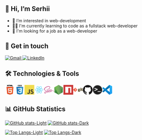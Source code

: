 ## 👋 Hi, I’m Serhii
- 🧩 I’m interested in web-development
- 👨‍🎓 I'm currently learning to code as a fullstack web-developer
- 👀 I'm looking for a job as a web-developer

## 📣 Get in touch
<a href="mailto:sv.moskalyov@gmail.com" rel="noopener noreferrer" target="_blank"><img alt="Gmail" src="https://img.shields.io/badge/Gmail-D14836?&logo=gmail&logoColor=white" /> </a>
<a href="https://www.linkedin.com/in/.../" rel="noopener noreferrer" target="_blank"><img alt="LinkedIn" src="https://img.shields.io/badge/linkedin-0077B5?&logo=linkedin&logoColor=white" /></a>

## 🛠 Technologies & Tools
<img align="left" alt="HTML5" width="32px" src="https://raw.githubusercontent.com/github/explore/80688e429a7d4ef2fca1e82350fe8e3517d3494d/topics/html/html.png" />
<img align="left" alt="CSS3" width="32px" src="https://raw.githubusercontent.com/github/explore/80688e429a7d4ef2fca1e82350fe8e3517d3494d/topics/css/css.png" />
<img align="left" alt="JavaScript" width="32px" src="https://raw.githubusercontent.com/github/explore/80688e429a7d4ef2fca1e82350fe8e3517d3494d/topics/javascript/javascript.png" />
<img align="left" alt="React" width="32px" src="https://raw.githubusercontent.com/github/explore/80688e429a7d4ef2fca1e82350fe8e3517d3494d/topics/react/react.png" />
<img align="left" alt="Sass" width="32px" src="https://raw.githubusercontent.com/github/explore/80688e429a7d4ef2fca1e82350fe8e3517d3494d/topics/sass/sass.png" />
<img align="left" alt="Node.js" width="32px" src="https://raw.githubusercontent.com/github/explore/80688e429a7d4ef2fca1e82350fe8e3517d3494d/topics/nodejs/nodejs.png" />
<img align="left" alt="npm" width="32px" src="https://raw.githubusercontent.com/github/explore/80688e429a7d4ef2fca1e82350fe8e3517d3494d/topics/npm/npm.png" />
<img align="left" alt="Git" width="32px" src="https://raw.githubusercontent.com/github/explore/80688e429a7d4ef2fca1e82350fe8e3517d3494d/topics/git/git.png" />
<img align="left" alt="GitHub" width="32px" src="https://raw.githubusercontent.com/github/explore/78df643247d429f6cc873026c0622819ad797942/topics/github/github.png" />
<img align="left" alt="Terminal" width="32px" src="https://raw.githubusercontent.com/github/explore/80688e429a7d4ef2fca1e82350fe8e3517d3494d/topics/terminal/terminal.png" />
<img alt="Visual Studio Code" width="32px" src="https://raw.githubusercontent.com/github/explore/80688e429a7d4ef2fca1e82350fe8e3517d3494d/topics/visual-studio-code/visual-studio-code.png" />

## 📊 GitHub Statistics
[![GitHub stats-Light](https://github-readme-stats.vercel.app/api?username=svmoskalyov&card_width=450&hide_title=true&show_icons=true&icon_color=ffc600&hide=stars,issues&bg_color=00000000&theme=vue#gh-light-mode-only)](https://github.com/svmoskalyov#gh-light-mode-only)
[![GitHub stats-Dark](https://github-readme-stats.vercel.app/api?username=svmoskalyov&card_width=450&hide_title=true&show_icons=true&icon_color=ffc600&hide=stars,issues&bg_color=00000000&theme=vue-dark#gh-dark-mode-only)](https://github.com/svmoskalyov#gh-dark-mode-only)

[![Top Langs-Light](https://github-readme-stats.vercel.app/api/top-langs/?username=svmoskalyov&card_width=450&hide_title=true&langs_count=6&layout=compact&bg_color=00000000&theme=vue#gh-light-mode-only)](https://github.com/svmoskalyov#gh-light-mode-only)
[![Top Langs-Dark](https://github-readme-stats.vercel.app/api/top-langs/?username=svmoskalyov&card_width=450&hide_title=true&langs_count=6&layout=compact&bg_color=00000000&theme=vue-dark#gh-dark-mode-only)](https://github.com/svmoskalyov#gh-dark-mode-only)

<!---
svmoskalyov/svmoskalyov is a ✨ special ✨ repository because its `README.md` (this file) appears on your GitHub profile.
You can click the Preview link to take a look at your changes.
--->
